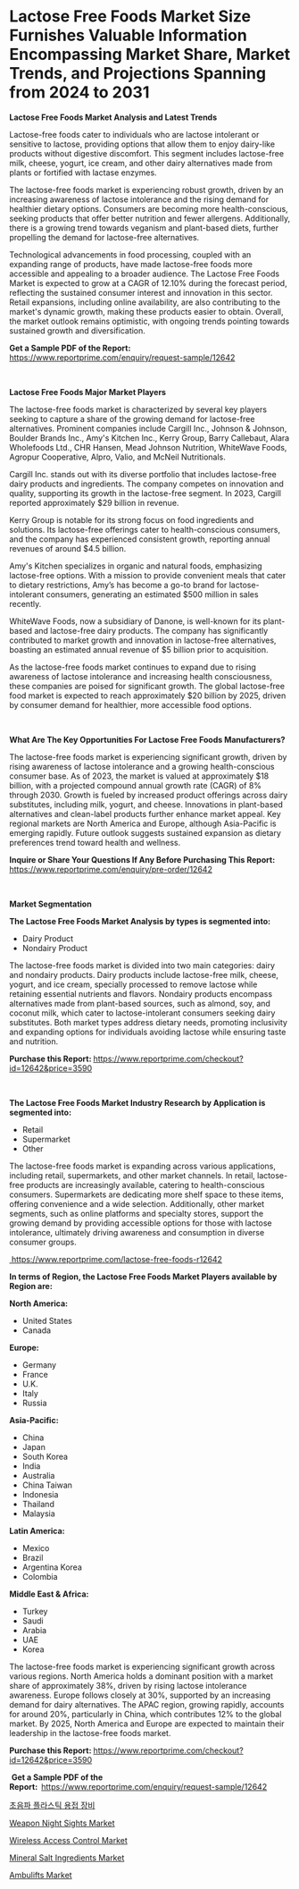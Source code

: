 <p><h1>Lactose Free Foods Market Size Furnishes Valuable Information Encompassing Market Share, Market Trends, and Projections Spanning from 2024 to 2031</h1></p><p><strong>Lactose Free Foods Market Analysis and Latest Trends</strong></p>
<p><p>Lactose-free foods cater to individuals who are lactose intolerant or sensitive to lactose, providing options that allow them to enjoy dairy-like products without digestive discomfort. This segment includes lactose-free milk, cheese, yogurt, ice cream, and other dairy alternatives made from plants or fortified with lactase enzymes. </p><p>The lactose-free foods market is experiencing robust growth, driven by an increasing awareness of lactose intolerance and the rising demand for healthier dietary options. Consumers are becoming more health-conscious, seeking products that offer better nutrition and fewer allergens. Additionally, there is a growing trend towards veganism and plant-based diets, further propelling the demand for lactose-free alternatives.</p><p>Technological advancements in food processing, coupled with an expanding range of products, have made lactose-free foods more accessible and appealing to a broader audience. The Lactose Free Foods Market is expected to grow at a CAGR of 12.10% during the forecast period, reflecting the sustained consumer interest and innovation in this sector. Retail expansions, including online availability, are also contributing to the market's dynamic growth, making these products easier to obtain. Overall, the market outlook remains optimistic, with ongoing trends pointing towards sustained growth and diversification.</p></p>
<p><strong>Get a Sample PDF of the Report:&nbsp;</strong> <a href="https://www.reportprime.com/enquiry/request-sample/12642">https://www.reportprime.com/enquiry/request-sample/12642</a></p>
<p>&nbsp;</p>
<p><strong>Lactose Free Foods Major Market Players</strong></p>
<p><p>The lactose-free foods market is characterized by several key players seeking to capture a share of the growing demand for lactose-free alternatives. Prominent companies include Cargill Inc., Johnson & Johnson, Boulder Brands Inc., Amy's Kitchen Inc., Kerry Group, Barry Callebaut, Alara Wholefoods Ltd., CHR Hansen, Mead Johnson Nutrition, WhiteWave Foods, Agropur Cooperative, Alpro, Valio, and McNeil Nutritionals.</p><p>Cargill Inc. stands out with its diverse portfolio that includes lactose-free dairy products and ingredients. The company competes on innovation and quality, supporting its growth in the lactose-free segment. In 2023, Cargill reported approximately $29 billion in revenue.</p><p>Kerry Group is notable for its strong focus on food ingredients and solutions. Its lactose-free offerings cater to health-conscious consumers, and the company has experienced consistent growth, reporting annual revenues of around $4.5 billion.</p><p>Amy's Kitchen specializes in organic and natural foods, emphasizing lactose-free options. With a mission to provide convenient meals that cater to dietary restrictions, Amy’s has become a go-to brand for lactose-intolerant consumers, generating an estimated $500 million in sales recently.</p><p>WhiteWave Foods, now a subsidiary of Danone, is well-known for its plant-based and lactose-free dairy products. The company has significantly contributed to market growth and innovation in lactose-free alternatives, boasting an estimated annual revenue of $5 billion prior to acquisition.</p><p>As the lactose-free foods market continues to expand due to rising awareness of lactose intolerance and increasing health consciousness, these companies are poised for significant growth. The global lactose-free food market is expected to reach approximately $20 billion by 2025, driven by consumer demand for healthier, more accessible food options.</p></p>
<p>&nbsp;</p>
<p><strong>What Are The Key Opportunities For Lactose Free Foods Manufacturers?</strong></p>
<p><p>The lactose-free foods market is experiencing significant growth, driven by rising awareness of lactose intolerance and a growing health-conscious consumer base. As of 2023, the market is valued at approximately $18 billion, with a projected compound annual growth rate (CAGR) of 8% through 2030. Growth is fueled by increased product offerings across dairy substitutes, including milk, yogurt, and cheese. Innovations in plant-based alternatives and clean-label products further enhance market appeal. Key regional markets are North America and Europe, although Asia-Pacific is emerging rapidly. Future outlook suggests sustained expansion as dietary preferences trend toward health and wellness.</p></p>
<p><strong>Inquire or Share Your Questions If Any Before Purchasing This Report:</strong> <a href="https://www.reportprime.com/enquiry/pre-order/12642">https://www.reportprime.com/enquiry/pre-order/12642</a></p>
<p>&nbsp;</p>
<p><strong>Market Segmentation</strong></p>
<p><strong>The Lactose Free Foods Market Analysis by types is segmented into:</strong></p>
<p><ul><li>Dairy Product</li><li>Nondairy Product</li></ul></p>
<p><p>The lactose-free foods market is divided into two main categories: dairy and nondairy products. Dairy products include lactose-free milk, cheese, yogurt, and ice cream, specially processed to remove lactose while retaining essential nutrients and flavors. Nondairy products encompass alternatives made from plant-based sources, such as almond, soy, and coconut milk, which cater to lactose-intolerant consumers seeking dairy substitutes. Both market types address dietary needs, promoting inclusivity and expanding options for individuals avoiding lactose while ensuring taste and nutrition.</p></p>
<p><strong>Purchase this Report:&nbsp;</strong><a href="https://www.reportprime.com/checkout?id=12642&price=3590">https://www.reportprime.com/checkout?id=12642&price=3590</a></p>
<p>&nbsp;</p>
<p><strong>The Lactose Free Foods Market Industry Research by Application is segmented into:</strong></p>
<p><ul><li>Retail</li><li>Supermarket</li><li>Other</li></ul></p>
<p><p>The lactose-free foods market is expanding across various applications, including retail, supermarkets, and other market channels. In retail, lactose-free products are increasingly available, catering to health-conscious consumers. Supermarkets are dedicating more shelf space to these items, offering convenience and a wide selection. Additionally, other market segments, such as online platforms and specialty stores, support the growing demand by providing accessible options for those with lactose intolerance, ultimately driving awareness and consumption in diverse consumer groups.</p></p>
<p><a href="https://www.reportprime.com/lactose-free-foods-r12642">&nbsp;https://www.reportprime.com/lactose-free-foods-r12642</a></p>
<p><strong>In terms of Region, the Lactose Free Foods Market Players available by Region are:</strong></p>
<p>
    <p> <strong> North America: </strong>
        <ul>
            <li>United States</li>
            <li>Canada</li>
        </ul>
        </p> 
    <p> <strong> Europe: </strong>
        <ul>
            <li>Germany</li>
            <li>France</li>
            <li>U.K.</li>
            <li>Italy</li>
            <li>Russia</li>
        </ul>
        </p> 
    <p> <strong> Asia-Pacific: </strong>
        <ul>
            <li>China</li>
            <li>Japan</li>
            <li>South Korea</li>
            <li>India</li>
            <li>Australia</li>
            <li>China Taiwan</li>
            <li>Indonesia</li>
            <li>Thailand</li>
            <li>Malaysia</li>
        </ul>
        </p> 
    <p> <strong> Latin America: </strong>
        <ul>
            <li>Mexico</li>
            <li>Brazil</li>
            <li>Argentina Korea</li>
            <li>Colombia</li>
        </ul>
        </p> 
    <p> <strong> Middle East & Africa: </strong>
        <ul>
            <li>Turkey</li>
            <li>Saudi</li>
            <li>Arabia</li>
            <li>UAE</li>
            <li>Korea</li>
        </ul>
    </p>
    </p>
<p><p>The lactose-free foods market is experiencing significant growth across various regions. North America holds a dominant position with a market share of approximately 38%, driven by rising lactose intolerance awareness. Europe follows closely at 30%, supported by an increasing demand for dairy alternatives. The APAC region, growing rapidly, accounts for around 20%, particularly in China, which contributes 12% to the global market. By 2025, North America and Europe are expected to maintain their leadership in the lactose-free foods market.</p></p>
<p><strong>Purchase this Report: </strong><a href="https://www.reportprime.com/checkout?id=12642&price=3590">https://www.reportprime.com/checkout?id=12642&price=3590</a></p>
<p>&nbsp;<strong>Get a Sample PDF of the Report:&nbsp;&nbsp;</strong><a href="https://www.reportprime.com/enquiry/request-sample/12642">https://www.reportprime.com/enquiry/request-sample/12642</a></p>
<p><strong></strong></p>
<p><p><a href="https://medium.com/@eiehrdy77/%EC%B4%88%EC%9D%8C%ED%8C%8C-%ED%94%8C%EB%9D%BC%EC%8A%A4%ED%8B%B1-%EC%9A%A9%EC%A0%91-%EC%9E%A5%EB%B9%84%EC%9D%98-%EB%AF%B8%EB%9E%98%EC%97%90-%EC%98%81%ED%96%A5%EC%9D%84-%EB%AF%B8%EC%B9%98%EB%8A%94-%EC%9A%94%EC%86%8C%EB%8A%94-%EB%AC%B4%EC%97%87%EC%9D%B8%EA%B0%80-2024%EB%85%84%EB%B6%80%ED%84%B0-2031%EB%85%84%EA%B9%8C%EC%A7%80%EC%9D%98-%EC%8B%9C%EC%9E%A5-%ED%86%B5%EC%B0%B0%EB%A0%A5-%EB%B0%8F-%EC%84%B1%EC%9E%A5-%EC%A0%84%EB%A7%9D-5ed1953893e4">초음파 플라스틱 용접 장비</a></p><p><a href="https://issuu.com/reportprime-2/docs/weapon-night-sights-market-size-203_9afdf73c868828">Weapon Night Sights Market</a></p><p><a href="https://medium.com/@emma.white454357/wireless-access-control-market-report-by-product-type-door-access-control-non-door-access-100dbb063224">Wireless Access Control Market</a></p><p><a href="https://github.com/LaurenShaw586/Market-Research-Report-List-1/blob/main/mineral-salt-ingredients-market.md">Mineral Salt Ingredients Market</a></p><p><a href="https://www.linkedin.com/pulse/ambulifts-market-global-regional-analysis-focus-end-user-7v6xe?trackingId=Y3qkjRRVRE2jzvVTST5POg%3D%3D">Ambulifts Market</a></p></p>